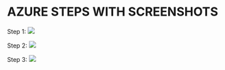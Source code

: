 AZURE STEPS WITH SCREENSHOTS
============================

Step 1:
<img src="https://raw.github.com/UFOstart/UFOStart/master/docs/aure_step1.png"/>

Step 2:
<img src="https://raw.github.com/UFOstart/UFOStart/master/docs/aure_step2.png"/>

Step 3:
<img src="https://raw.github.com/UFOstart/UFOStart/master/docs/aure_step3.png"/>